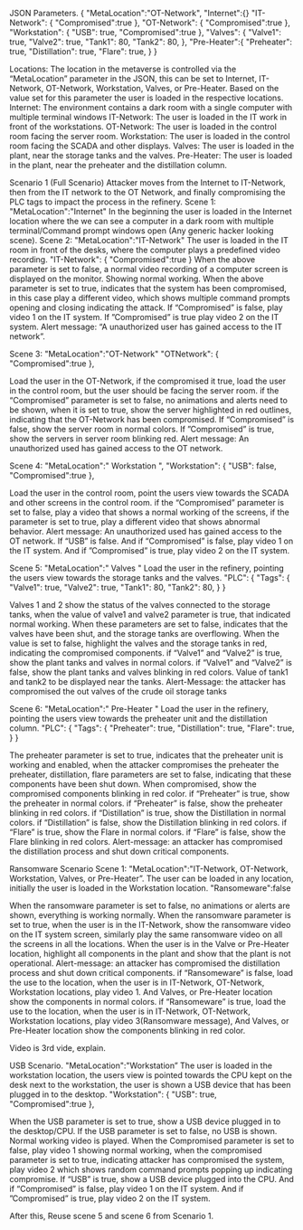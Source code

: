 JSON Parameters.
{
    "MetaLocation":"OT-Network",
   "Internet":{}
   "IT-Network": {
       "Compromised":true
   },
   "OT-Network": {
       "Compromised":true
   },
   "Workstation": {
       "USB": true,
       "Compromised":true
   },
   "Valves": {
           "Valve1": true,
           "Valve2": true,
           "Tank1": 80,
           "Tank2": 80,
   },
   "Pre-Heater":{
		"Preheater": true,
        "Distillation": true,
        "Flare": true,
   }
}

Locations:
The location in the metaverse is controlled via the “MetaLocation” parameter in the JSON, this can be set to Internet, IT-Network, OT-Network, Workstation, Valves, or Pre-Heater. Based on the value set for this parameter the user is loaded in the respective locations.
Internet: The environment contains a dark room with a single computer with multiple terminal windows
IT-Network: The user is loaded in the IT work in front of the workstations.
OT-Network: The user is loaded in the control room facing the server room.
Workstation: The user is loaded in the control room facing the SCADA and other displays.
Valves: The user is loaded in the plant, near the storage tanks and the valves.
Pre-Heater: The user is loaded in the plant, near the preheater and the distillation column.

Scenario 1 (Full Scenario)
Attacker moves from the Internet to IT-Network, then from the IT network to the OT Network, and finally compromising the PLC tags to impact the process in the refinery.
Scene 1:
"MetaLocation":"Internet"
In the beginning the user is loaded in the Internet location where the we can see a computer in a dark room with multiple terminal/Command prompt windows open (Any generic hacker looking scene).
Scene 2:
"MetaLocation":"IT-Network"
The user is loaded in the IT room in front of the desks, where the computer plays a predefined video recording.
"IT-Network": {
"Compromised":true
}
When the above parameter is set to false, a normal video recording of a computer screen is displayed on the monitor. Showing normal working.
When the above parameter is set to true, indicates that the system has been compromised, in this case play a different video, which shows multiple command prompts opening and closing indicating the attack.
If “Compromised” is false, play video 1 on the IT system.
If ”Compromised” is true play video 2 on the IT system.
Alert message: “A unauthorized user has gained access to the IT network”.

Scene 3:
"MetaLocation":"OT-Network"
"OTNetwork": {
"Compromised":true
},

Load the user in the OT-Network, if the compromised it true, load the user in the control room, but the user should be facing the server room. if the “Compromised” parameter is set to false, no animations and alerts need to be shown, when it is set to true, show the server highlighted in red outlines, indicating that the OT-Network has been compromised.
If “Compromised” is false, show the server room in normal colors.
If ”Compromised” is true, show the servers in server room blinking red.
Alert message: An unauthorized used has gained access to the OT network.

Scene 4:
"MetaLocation":" Workstation ",
"Workstation": {
"USB": false,
"Compromised":true
},

Load the user in the control room, point the users view towards the SCADA and other screens in the control room. if the “Compromised” parameter is set to false, play a video that shows a normal working of the screens, if the parameter is set to true, play a different video that shows abnormal behavior.
Alert message: An unauthorized used has gained access to the OT network.
If “USB” is false.
And if “Compromised” is false, play video 1 on the IT system.
And if ”Compromised” is true, play video 2 on the IT system.

Scene 5:
"MetaLocation":" Valves "
Load the user in the refinery, pointing the users view towards the storage tanks and the valves.
"PLC": {
"Tags": {
"Valve1": true,
"Valve2": true,
"Tank1": 80,
"Tank2": 80,
}
}

Valves 1 and 2 show the status of the valves connected to the storage tanks, when the value of valve1 and valve2 parameter is true, that indicated normal working. When these parameters are set to false, indicates that the valves have been shut, and the storage tanks are overflowing. When the value is set to false, highlight the valves and the storage tanks in red, indicating the compromised components.
if “Valve1” and “Valve2” is true, show the plant tanks and valves in normal colors.
if “Valve1” and “Valve2” is false, show the plant tanks and valves blinking in red colors.
Value of tank1 and tank2 to be displayed near the tanks.
Alert-Message: the attacker has compromised the out valves of the crude oil storage tanks

Scene 6:
"MetaLocation":" Pre-Heater "
Load the user in the refinery, pointing the users view towards the preheater unit and the distillation column.
"PLC": {
"Tags": {
"Preheater": true,
"Distillation": true,
"Flare": true,
}
}

The preheater parameter is set to true, indicates that the preheater unit is working and enabled, when the attacker compromises the preheater the preheater, distillation, flare parameters are set to false, indicating that these components have been shut down. When compromised, show the compromised components blinking in red color.
if “Preheater” is true, show the preheater in normal colors.
if “Preheater” is false, show the preheater blinking in red colors.
if “Distillation” is true, show the Distillation in normal colors.
if “Distillation” is false, show the Distillation blinking in red colors.
if “Flare” is true, show the Flare in normal colors.
if “Flare” is false, show the Flare blinking in red colors.
Alert-message: an attacker has compromised the distillation process and shut down critical components.

Ransomware Scenario
Scene 1:
"MetaLocation":"IT-Network, OT-Network, Workstation, Valves, or Pre-Heater”.
The user can be loaded in any location, initially the user is loaded in the Workstation location.
"Ransomeware":false

When the ransomware parameter is set to false, no animations or alerts are shown, everything is working normally.
When the ransomware parameter is set to true, when the user is in the IT-Network, show the ransomware video on the IT system screen, similarly play the same ransomware video on all the screens in all the locations.
When the user is in the Valve or Pre-Heater location, highlight all components in the plant and show that the plant is not operational.
Alert-message: an attacker has compromised the distillation process and shut down critical components.
if “Ransomeware” is false, load the use to the location, when the user is in IT-Network, OT-Network, Workstation locations, play video 1. And Valves, or Pre-Heater location show the components in normal colors.
if “Ransomeware” is true, load the use to the location, when the user is in IT-Network, OT-Network, Workstation locations, play video 3(Ransomware message), And Valves, or Pre-Heater location show the components blinking in red color.

Video is 3rd vide, explain.

USB Scenario.
"MetaLocation":"Workstation”
The user is loaded in the workstation location, the users view is pointed towards the CPU kept on the desk next to the workstation, the user is shown a USB device that has been plugged in to the desktop.
"Workstation": {
"USB": true,
"Compromised":true
},

When the USB parameter is set to true, show a USB device plugged in to the desktop/CPU. If the USB parameter is set to false, no USB is shown. Normal working video is played.
When the Compromised parameter is set to false, play video 1 showing normal working, when the compromised parameter is set to true, indicating attacker has compromised the system, play video 2 which shows random command prompts popping up indicating compromise.
If “USB” is true, show a USB device plugged into the CPU.
And if “Compromised” is false, play video 1 on the IT system.
And if ”Compromised” is true, play video 2 on the IT system.

After this,
Reuse scene 5 and scene 6 from Scenario 1.
